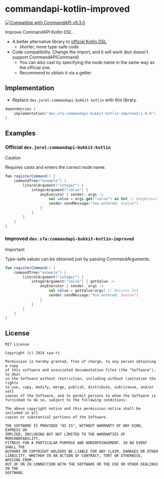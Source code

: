 # commandapi-kotlin-improved

[![Compatible with CommandAPI v9.3.0](https://img.shields.io/badge/Compatible%20with-CommandAPI%20v9.3.0-brightgreen)](https://commandapi.jorel.dev/9.3.0/)

Improve CommandAPI Kotlin DSL.

- A better alternative library to [official Kotlin DSL](https://commandapi.jorel.dev/9.3.0/kotlindsl.html)
  - shorter, more type-safe code
- Code compatibility. Change the import, and it will work (but doesn't support CommandAPICommand)
  - You can also cast by specifying the node name in the same way as the official one.
  - Recommend to obtain it via a getter.

## Implementation

- Replace `dev.jorel:commandapi-bukkit-kotlin` with this library.

```kotlin
dependencies {
    implementation("dev.s7a:commandapi-bukkit-kotlin-improved:1.0.0")
}
```

## Examples

### Official `dev.jorel:commandapi-bukkit-kotlin`

> [!CAUTION]
> Requires casts and enters the correct node name.

```kotlin
fun registerCommand() {
    commandTree("example") {
        literalArgument("integer") {
            integerArgument("value") {
                anyExecutor { sender, args ->
                    val value = args.get("value") as Int // Dangerous!!!
                    sender.sendMessage("You entered: $value")
                }
            }
        }
    }
}
```

### Improved `dev.s7a:commandapi-bukkit-kotlin-improved`

> [!IMPORTANT]
> Type-safe values can be obtained just by passing CommandArguments.

```kotlin
fun registerCommand() {
    commandTree("example") {
        literalArgument("integer") {
            integerArgument("value") { getValue ->
                anyExecutor { sender, args ->
                    val value = getValue(args) // Returns Int
                    sender.sendMessage("You entered: $value")
                }
            }
        }
    }
}
```

## License

```
MIT License

Copyright (c) 2024 sya-ri

Permission is hereby granted, free of charge, to any person obtaining a copy
of this software and associated documentation files (the "Software"), to deal
in the Software without restriction, including without limitation the rights
to use, copy, modify, merge, publish, distribute, sublicense, and/or sell
copies of the Software, and to permit persons to whom the Software is
furnished to do so, subject to the following conditions:

The above copyright notice and this permission notice shall be included in all
copies or substantial portions of the Software.

THE SOFTWARE IS PROVIDED "AS IS", WITHOUT WARRANTY OF ANY KIND, EXPRESS OR
IMPLIED, INCLUDING BUT NOT LIMITED TO THE WARRANTIES OF MERCHANTABILITY,
FITNESS FOR A PARTICULAR PURPOSE AND NONINFRINGEMENT. IN NO EVENT SHALL THE
AUTHORS OR COPYRIGHT HOLDERS BE LIABLE FOR ANY CLAIM, DAMAGES OR OTHER
LIABILITY, WHETHER IN AN ACTION OF CONTRACT, TORT OR OTHERWISE, ARISING FROM,
OUT OF OR IN CONNECTION WITH THE SOFTWARE OR THE USE OR OTHER DEALINGS IN THE
SOFTWARE.
```
